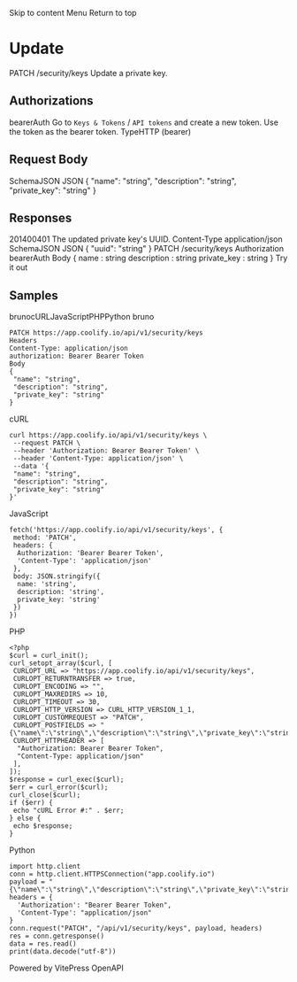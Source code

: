 Skip to content
Menu
Return to top
# Update​
PATCH
/security/keys
Update a private key.
## Authorizations​
bearerAuth
Go to `Keys & Tokens` / `API tokens` and create a new token. Use the token as the bearer token.
TypeHTTP (bearer)
## Request Body​
SchemaJSON
JSON
{
"name": "string",
"description": "string",
"private_key": "string"
}
## Responses​
201400401
The updated private key's UUID.
Content-Type
application/json
SchemaJSON
JSON
{
"uuid": "string"
}
PATCH
/security/keys
Authorization 
bearerAuth
Body
{
name
:
string
description
:
string
private_key
:
string
}
Try it out
## Samples​
brunocURLJavaScriptPHPPython
bruno
```
PATCH https://app.coolify.io/api/v1/security/keys
Headers
Content-Type: application/json
authorization: Bearer Bearer Token
Body
{
 "name": "string",
 "description": "string",
 "private_key": "string"
}
```

cURL
```
curl https://app.coolify.io/api/v1/security/keys \
 --request PATCH \
 --header 'Authorization: Bearer Bearer Token' \
 --header 'Content-Type: application/json' \
 --data '{
 "name": "string",
 "description": "string",
 "private_key": "string"
}'
```

JavaScript
```
fetch('https://app.coolify.io/api/v1/security/keys', {
 method: 'PATCH',
 headers: {
  Authorization: 'Bearer Bearer Token',
  'Content-Type': 'application/json'
 },
 body: JSON.stringify({
  name: 'string',
  description: 'string',
  private_key: 'string'
 })
})
```

PHP
```
<?php
$curl = curl_init();
curl_setopt_array($curl, [
 CURLOPT_URL => "https://app.coolify.io/api/v1/security/keys",
 CURLOPT_RETURNTRANSFER => true,
 CURLOPT_ENCODING => "",
 CURLOPT_MAXREDIRS => 10,
 CURLOPT_TIMEOUT => 30,
 CURLOPT_HTTP_VERSION => CURL_HTTP_VERSION_1_1,
 CURLOPT_CUSTOMREQUEST => "PATCH",
 CURLOPT_POSTFIELDS => "{\"name\":\"string\",\"description\":\"string\",\"private_key\":\"string\"}",
 CURLOPT_HTTPHEADER => [
  "Authorization: Bearer Bearer Token",
  "Content-Type: application/json"
 ],
]);
$response = curl_exec($curl);
$err = curl_error($curl);
curl_close($curl);
if ($err) {
 echo "cURL Error #:" . $err;
} else {
 echo $response;
}
```

Python
```
import http.client
conn = http.client.HTTPSConnection("app.coolify.io")
payload = "{\"name\":\"string\",\"description\":\"string\",\"private_key\":\"string\"}"
headers = {
  'Authorization': "Bearer Bearer Token",
  'Content-Type': "application/json"
}
conn.request("PATCH", "/api/v1/security/keys", payload, headers)
res = conn.getresponse()
data = res.read()
print(data.decode("utf-8"))
```

Powered by  VitePress OpenAPI 
